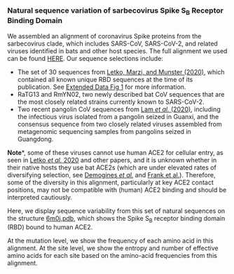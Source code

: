 ### Natural sequence variation of sarbecovirus Spike S<sub>B</sub> Receptor Binding Domain

We assembled an alignment of coronavirus Spike proteins from the sarbecovirus clade, which includes SARS-CoV, SARS-CoV-2, and related viruses identified in bats and other host species. The full alignment we used can be found [HERE](https://github.com/dms-view/SARS-CoV-2/blob/master/data/Spike/BloomLab2020/results/prot_map_rbd_alignment.fa). Our sequence selections include:
* The set of 30 sequences from [Letko, Marzi, and Munster (2020)](https://www.nature.com/articles/s41564-020-0688-y), which contained all known unique RBD sequences at the time of its publication. See [Extended Data Fig 1](https://www.nature.com/articles/s41564-020-0688-y/figures/6) for more information. 
* RaTG13 and RmYN02, two newly described bat CoV sequences that are the most closely related strains currently known to SARS-CoV-2.
* Two recent pangolin CoV sequences from [Lam _et al._ (2020)](https://www.nature.com/articles/s41586-020-2169-0), including the infectious virus isolated from a pangolin seized in Guanxi, and the consensus sequence from two closely related viruses assembled from metagenomic sequencing samples from pangolins seized in Guangdong.

**Note***, some of these viruses cannot use human ACE2 for cellular entry, as seen in [Letko _et al._ 2020](https://www.nature.com/articles/s41564-020-0688-y/figures/1) and other papers, and it is unknown whether in their native hosts they use bat ACE2s (which are under elevated rates of diversifying selection, see [Demogines _et al._](https://jvi.asm.org/content/86/11/6350.short) and [Frank et al.](https://www.biorxiv.org/content/10.1101/2020.04.20.051656v1)). Therefore, some of the diversity in this alignment, particularly at key ACE2 contact positions, may not be compatible with (human) ACE2 binding and should be interpreted cautiously. 


Here, we display sequence variability from this set of natural sequences on the structure [6m0j.pdb](https://www.rcsb.org/structure/6m0j), which shows the Spike S<sub>B</sub> receptor binding domain (RBD) bound to human ACE2.

At the mutation level, we show the frequency of each amino acid in this alignment.
At the site level, we show the entropy and number of effective amino acids for each site based on the amino-acid frequencies from this alignment.


